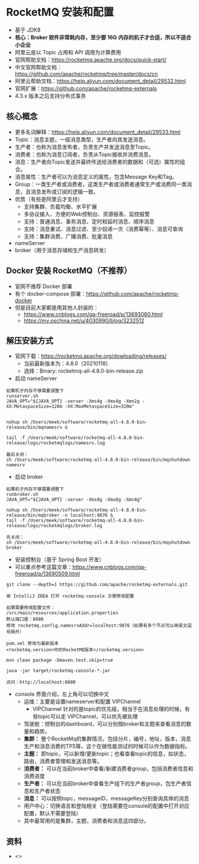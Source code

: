 # RocketMQ 安装和配置

- 基于 JDK8
- **核心：Broker 软件非常耗内存，至少要 16G 内存的机子才合适，所以不适合小企业**
- 阿里云是以 Topic 占用和 API 调用为计算费用
- 官网帮助文档：<https://rocketmq.apache.org/docs/quick-start/>
- 中文官网帮助文档：<https://github.com/apache/rocketmq/tree/master/docs/cn>
- 阿里云帮助文档：<https://help.aliyun.com/document_detail/29532.html>
- 官网扩展：<https://github.com/apache/rocketmq-externals>
- 4.3.x 版本之后支持分布式事务

## 核心概念

- 更多名词解释：<https://help.aliyun.com/document_detail/29533.html>
- Topic：消息主题，一级消息类型，生产者向其发送消息。
- 生产者：也称为消息发布者，负责生产并发送消息至Topic。
- 消费者：也称为消息订阅者，负责从Topic接收并消费消息。
- 消息：生产者向Topic发送并最终传送给消费者的数据和（可选）属性的组合。
- 消息属性：生产者可以为消息定义的属性，包含Message Key和Tag。
- Group：一类生产者或消费者，这类生产者或消费者通常生产或消费同一类消息，且消息发布或订阅的逻辑一致。
- 优势（有些是阿里云才支持）
    - 支持集群、负载均衡、水平扩展
    - 多协议接入、方便的Web控制台、资源报表、监控报警
    - 支持：普通消息、事务消息、定时和延时消息、顺序消息
    - 支持：消息重试、消息过滤、至少投递一次（消费幂等）、消息可查询
    - 支持：集群消费、广播消费、批量消息
- nameServer
- broker（用于消息存储和生产消息转发）


## Docker 安装 RocketMQ（不推荐）

- 官网不推荐 Docker 部署
- 有个 docker-compose 部署：<https://github.com/apache/rocketmq-docker>
- 但是目前大家都是用其他人封装的：
    - <https://www.cnblogs.com/qa-freeroad/p/13693060.html>
    - <https://my.oschina.net/u/4030990/blog/3232512>

## 解压安装方式

- 官网下载：<https://rocketmq.apache.org/dowloading/releases/>
    - 当前最新版本为：4.8.0（20210118）
    - 选择：Binary: rocketmq-all-4.8.0-bin-release.zip
- 启动 nameServer

```
如果机子内存不够需要调整下
runserver.sh
JAVA_OPT="${JAVA_OPT} -server -Xms4g -Xmx4g -Xmn2g -XX:MetaspaceSize=128m -XX:MaxMetaspaceSize=320m"


nohup sh /Users/meek/software/rocketmq-all-4.8.0-bin-release/bin/mqnamesrv &

tail -f /Users/meek/software/rocketmq-all-4.8.0-bin-release/logs/rocketmqlogs/namesrv.log

最后关闭：
sh /Users/meek/software/rocketmq-all-4.8.0-bin-release/bin/mqshutdown namesrv
```

- 启动 broker

```
如果机子内存不够需要调整下
runbroker.sh
JAVA_OPT="${JAVA_OPT} -server -Xms8g -Xmx8g -Xmn4g"

nohup sh /Users/meek/software/rocketmq-all-4.8.0-bin-release/bin/mqbroker -n localhost:9876 &
tail -f /Users/meek/software/rocketmq-all-4.8.0-bin-release/logs/rocketmqlogs/broker.log 

先关闭：
sh /Users/meek/software/rocketmq-all-4.8.0-bin-release/bin/mqshutdown broker
```

- 安装控制台（基于 Spring Boot 开发）
- 可以重点参考这篇文章：<https://www.cnblogs.com/qa-freeroad/p/13690509.html>

```
git clone --depth=1 https://github.com/apache/rocketmq-externals.git

用 IntelliJ IDEA 打开 rocketmq-console 方便修改配置

如果需要修改配置文件：
/src/main/resources/application.properties
默认端口是：8080
修改 rocketmq.config.namesrvAddr=localhost:9876（如果有多个节点可以用英文逗号隔开）

pom.xml 修改为最新版本
<rocketmq.version>你的RocketMQ版本</rocketmq.version>

mvn clean package -Dmaven.test.skip=true

java -jar target/rocketmq-console-*.jar

访问：http://localhost:8080
```

- console 界面介绍，左上角可以切换中文
    - 运维：主要是设置nameserver和配置 VIPChannel
        - VIPChannel 针对的是topic的优先级，相当于在消息处理的时候，有些topic可以走 VIPChannel，可以优先被处理
    - 驾驶舱：控制台的dashboard，可以分别按broker和主题来查看消息的数量和趋势。
    - **集群：** 整个RocketMq的集群情况，包括分片，编号，地址，版本，消息生产和消息消费的TPS等，这个在做性能测试的时候可以作为数据指标。
    - **主题：** 即topic，可以新增/更新topic；也看查看topic的信息，如状态，路由，消费者管理和发送消息等。
    - **消费者：** 可以在当前broker中查看/新建消费者group，包括消费者信息和消费进度
    - **生产者：** 可以在当前broker中查看生产组下的生产者group，包生产者信息和生产者状态
    - **消息：** 可以按照topc，messageID，messageKey分别查询具体的消息
    - 用户中心：切换语言和登陆相关（登陆需要在console的配置中打开对应配置，默认不需要登陆）
    - 其中最常用的是集群，主题，消费者和消息这四部分。 


## 资料

- <>





